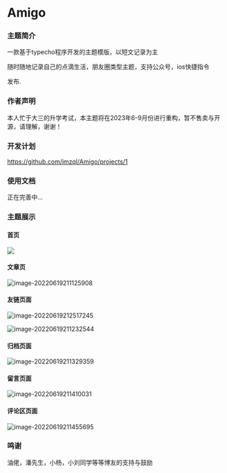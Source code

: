# Amigo
### 主题简介

一款基于typecho程序开发的主题模版，以短文记录为主

随时随地记录自己的点滴生活，朋友圈类型主题，支持公众号，ios快捷指令

发布.

### 作者声明

本人忙于大三的升学考试，本主题将在2023年6-9月份进行重构，暂不售卖与开源，请理解，谢谢！

### 开发计划

https://github.com/imzql/Amigo/projects/1

### 使用文档

正在完善中...

### 主题展示

#### 首页

![](https://img.usj.cc/i/2022/06/19/62af202775d25.png)

#### 文章页

![image-20220619211125908](https://img.usj.cc/i/2022/06/19/62af207f6d307.png)

#### 友链页面

![image-20220619212517245](https://img.usj.cc/i/2022/06/19/62af23beaa8ea.png)

![image-20220619211232544](https://img.usj.cc/i/2022/06/19/62af20c21d7a7.png)

#### 归档页面

![image-20220619211329359](https://img.usj.cc/i/2022/06/19/62af20faa6a47.png)

#### 留言页面

![image-20220619211410031](https://img.usj.cc/i/2022/06/19/62af212358628.png)

#### 评论区页面

![image-20220619211455695](https://img.usj.cc/i/2022/06/19/62af2150be007.png)

### 鸣谢

油佬，潘先生，小杨，小刘同学等等博友的支持与鼓励
